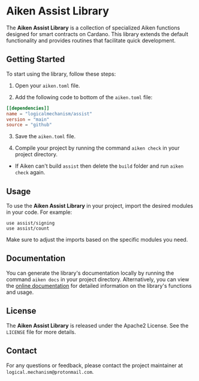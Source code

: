 # Aiken Assist Library

The **Aiken Assist Library** is a collection of specialized Aiken functions designed for smart contracts on Cardano. This library extends the default functionality and provides routines that facilitate quick development.

## Getting Started

To start using the library, follow these steps:

1. Open your `aiken.toml` file.

2. Add the following code to bottom of the `aiken.toml` file:

```toml
[[dependencies]]
name = "logicalmechanism/assist"
version = "main"
source = "github"
```

3. Save the `aiken.toml` file.

4. Compile your project by running the command `aiken check` in your project directory.

- If Aiken can't build `assist` then delete the `build` folder and run `aiken check` again.

## Usage

To use the **Aiken Assist Library** in your project, import the desired modules in your code. For example:

```aiken
use assist/signing
use assist/count
```

Make sure to adjust the imports based on the specific modules you need.

## Documentation

You can generate the library's documentation locally by running the command `aiken docs` in your project directory. Alternatively, you can view the [online documentation](https://htmlpreview.github.io/?https://raw.githubusercontent.com/logicalmechanism/assist/main/docs/index.html) for detailed information on the library's functions and usage.

## License

The **Aiken Assist Library** is released under the Apache2 License. See the `LICENSE` file for more details.

## Contact

For any questions or feedback, please contact the project maintainer at `logical.mechanism@protonmail.com`.